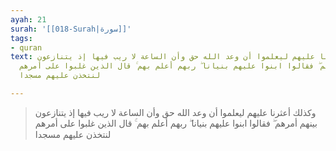 ```yaml
---
ayah: 21
surah: '[[018-Surah|سورة]]'
tags:
- quran
text: وكذلك أعثرنا عليهم ليعلموا أن وعد الله حق وأن الساعة لا ريب فيها إذ يتنازعون
  بينهم أمرهم ۖ فقالوا ابنوا عليهم بنيانا ۖ ربهم أعلم بهم ۚ قال الذين غلبوا على أمرهم
  لنتخذن عليهم مسجدا

---
```

> وكذلك أعثرنا عليهم ليعلموا أن وعد الله حق وأن الساعة لا ريب فيها إذ يتنازعون بينهم أمرهم ۖ فقالوا ابنوا عليهم بنيانا ۖ ربهم أعلم بهم ۚ قال الذين غلبوا على أمرهم لنتخذن عليهم مسجدا

